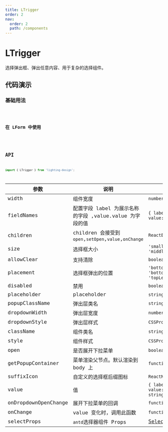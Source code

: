 ```yaml
---
title: LTrigger
order: 2
nav:
  order: 2
  path: /components
---
```


# LTrigger

选择弹出框、弹出任意内容、用于复杂的选择组件。

## 代码演示

### 基础用法

<code src='./demos/Demo1.tsx' />

### 在 LForm 中使用

<code src='./demos/Demo2.tsx' />

## API

```ts
import { LTrigger } from 'lighting-design';
```

| 参数 | 说明 | 类型 | 默认值 |
| --- | --- | --- | --- |
| width | 组件宽度 | `number\|string` | `250` |
| fieldNames | 配置字段 label 为展示名称的字段 ,value.value 为字段的值 | `{ label: string; value: string; }` | `{ label: 'label' ,value: 'value' } ` |
| children | children 会接受到 `open`,`setOpen`,`value`,`onChange` | `ReactElement` | `-` |
| size | 选择框大小 | `'small' \| 'middle'\|'large'` | `'middle'` |
| allowClear | 支持清除 | `boolean` | `true` |
| placement | 选择框弹出的位置 | `'bottomLef't 'bottomRight' 'topLeft' 'topRight'` | `'bottomLeft'` |
| disabled | 禁用 | `boolean` | `false` |
| placeholder | placeholder | `string` | `'请选择'` |
| popupClassName | 弹出层类名 | `string` | `-` |
| dropdownWidth | 弹出层宽度 | `number` | `500` |
| dropdownStyle | 弹出层样式 | `CSSProperties` | `-` |
| className | 组件类名 | `string` | `-` |
| style | 组件样式 | `CSSProperties` | `-` |
| open | 是否展开下拉菜单 | `boolean` | `-` |
| getPopupContainer | 菜单渲染父节点。默认渲染到 body 上 | `function(triggerNode)` | `() => document.body ` |
| suffixIcon | 自定义的选择框后缀图标 | `ReactNode` | `-` |
| value | 值 | `{ label: string; value: string\| string[]; }` | `-` |
| onDropdownOpenChange | 展开下拉菜单的回调 | `function(open) ` | `-` |
| onChange | value 变化时，调用此函数 | `function(value) ` | `-` |
| selectProps | `antd`选择器组件 Props | [SelectProps](https://4x.ant.design/components/select-cn/#API) | `-` |
